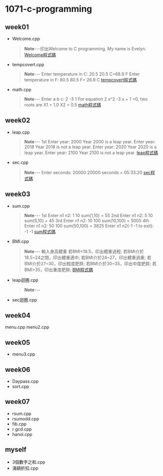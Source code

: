 # 1071-c-programming

## week01
* Welcome.cpp
  >**Note**---印出Welcome to C programming.
  >			 My name is Evelyn.
[Welcome程式碼](https://github.com/Evelyn05/1071-c-programming/blob/master/W01/welcome.cpp)


* tempcovert.cpp
  >**Note**---
  >Enter temperature in C: 20.5
  >20.5 C=68.9 F
  >Enter temperature in F: 80.5
  >80.5 F= 26.9 C
  >[tempcovert程式碼](https://github.com/Evelyn05/1071-c-programming/blob/master/W01/tempconvert.cpp)


* math.cpp
  > **Note**---
  > Enter a b c: 2 -3 1
  >  For equation 2 x^2 -3 x + 1 =0, two roots are 
  > X1 = 1.0 
  > X2 = 0.5
  > [math程式碼](https://github.com/Evelyn05/1071-c-programming/blob/master/W01/math.cpp)


## week02

  * leap.cpp
    >**Note**---
    1st
    Enter year: 2000 
    Year 2000 is a leap year.
    Enter year: 2018 Year 
    2018 is not a leap year.
    Enter year: 2020
    Year 2020 is a leap year.
    Enter year: 2100
    Year 2100 is not a leap year.
    [ leap程式碼](https://github.com/Evelyn05/1071-c-programming/blob/master/W02/leap.cpp)
    
  * sec.cpp
    >**Note**---
    Enter seconds: 20000 
    20000 seconds = 05:33:20
   [ sec程式碼](https://github.com/Evelyn05/1071-c-programming/blob/master/W02/sec.cpp)
     
  
## week03
  * sum.cpp
    >**Note**---
    1st
    Enter n1 n2: 1 10
    sum(1,10) = 55
    2nd
    Enter n1 n2: 5 10 
    sum(5,10) = 45
    3rd
    Enter n1 n2: 10 100 
    sum(10,100) = 5005 
    4th
    Enter n1 n2: 50 100 
    sum(50,100) = 3825 
    Enter n1 n2(-1 -1 to exit): -1 -1
   [ sum程式碼](https://github.com/Evelyn05/1071-c-programming/blob/master/W03/sum.cpp)  
    
  * BMI.cpp
    >**Note**---
    輸入身高體重
    若BMI<18.5，印出體重過輕;
    若BMI介於18.5~24之間，印出體重適中;
    若BMI介於24~27，印出體重過重;
    若BMI介於27~30，印出輕度肥胖;
    若BMI介於30~35，印出中度肥胖;
     若BMI>35，印出重度肥胖;
      [ BMI程式碼](https://github.com/Evelyn05/1071-c-programming/blob/master/W03/BMI.cpp)
  * leap迴圈.cpp
    >**Note**--- 
    
  * sec迴圈.cpp 
  
## week04
  menu.cpp
  menu2.cpp 
  
## week05
  * menu3.cpp
  
 
 
## week06
 * Daypass.cpp
 * sort.cpp

## week07
  * rsum.cpp
  * rsumodd.cpp
  * fib.cpp
  * r gcd.cpp
  * hanoi.cpp
## myself
  * 3個數字之和.cpp
  * 滿額折扣.cpp
<!--stackedit_data:
eyJoaXN0b3J5IjpbLTIwMDczMTkyMzcsLTIxMzgxNDQ4MzQsMT
UzNDEwNDg0MCwxNDI0NjUzOTk0LDczMzQwOTc3NywxNjk5NTc5
OTE0LC05MDQwNDk0MTIsLTIwNTE0Mjk3ODEsLTMzNzk1ODg5OV
19
-->